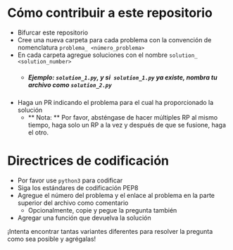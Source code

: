 # Cómo contribuir a este repositorio
+ Bifurcar este repositorio
+ Cree una nueva carpeta para cada problema con la convención de nomenclatura `problema_ <número_problema>`
+ En cada carpeta agregue soluciones con el nombre `solution_ <solution_number>`
   + ##### Ejemplo: `solution_1.py`, y si` solution_1.py` ya existe, nombra tu archivo como `solution_2.py`
+ Haga un PR indicando el problema para el cual ha proporcionado la solución
  + ** Nota: ** Por favor, absténgase de hacer múltiples RP al mismo tiempo, haga solo un RP a la vez y después de que se fusione, haga el otro.

# Directrices de codificación
+ Por favor use `python3` para codificar
+ Siga los estándares de codificación PEP8
+ Agregue el número del problema y el enlace al problema en la parte superior del archivo como comentario
  + Opcionalmente, copie y pegue la pregunta también
+ Agregar una función que devuelva la solución

¡Intenta encontrar tantas variantes diferentes para resolver la pregunta como sea posible y agrégalas!
